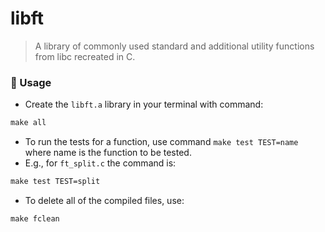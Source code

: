 # libft

> A library of commonly used standard and additional utility functions from libc recreated in C.

### 🚨 Usage

- Create the `libft.a` library in your terminal with command:
``` Makefile
make all
```
- To run the tests for a function, use command `make test TEST=name` where name is the function to be tested.
- E.g., for `ft_split.c` the command is:
``` Makefile
make test TEST=split
```
- To delete all of the compiled files, use:
``` Makefile
make fclean
```
